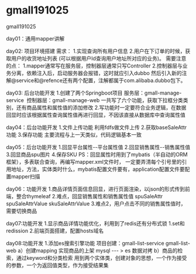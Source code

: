 # gmall191025
gmall191025

day01：通用mapper讲解

day02: 项目环境搭建
需求：
    1.实现查询所有用户信息
    2.用户在下订单的时候，获取用户的收货地址列表
    (可以根据用户Id查询用户地址所对应的业务)。
需要注意的点：
    1.mapper通常写在服务层，控制器层通常只写Controller
    2.控制器层与业务分离，依赖注入后，启动服务器会报错，这时就应引入dubbo
    然后引入新的注解@service和@refence还有两个配置，注解都属于com.alibaba.dubbo包下。

day03: 后台功能开发
    1.创建了两个Springboot项目
        ​	服务层：gmall-manage-service
        ​	控制器层：gmall-manage-web 
       一共写了六个功能，获取下拉框分类类别，还有商品属性和属性值的添加修改
    2.写功能时一定要符合业务逻辑，在数据回显时应该根据属性查询属性值再进行回显，不因该直接从数据库中查询属性值  
    
day04：后台功能开发
    1.文件上传功能
        利用fdfs做文件上传
    2.获取baseSaleAttr功能
    3.保存功能
    主要流程与上一天类似，代码逻辑基本一致
    
day05：后台功能开发
    1.回显平台属性--平台属性值
    2.回显销售属性--销售属性值
    3.回显商品spu图片
    4.保存SKU
    PS：回显属性时用到了mybatis（半自动的ORM框架），多表联合查询，再编写mapper.xml文件时，
    一定要弄清每个引号里的引用地址，方法，实体类时什么，mybatis配置文件要有，application配置文件要配置mapper扫描

day06：功能开发
    1.商品详情页面信息回显，进行页面渲染，以json的形式传到前端，整合thymeleaf
    2.难点，回显销售属性和销售属性值	spuSaleAttr	spuSaleAttrValue skuSaleAttrValue
    3.难点2，用户点击不同的销售属性值时，需要切换商品
    
day07:功能开发
    1.显示商品详情功能优化，利用到了redis还有分布式锁
        1.set和redission
    2.前端页面搭建，配置hosts域名
    
day08:功能开发
    1.添加es搜索引擎功能
        项目创建：gmall-list-service gmall-list-web
        a）创建mapping
        实现商品的上架 mysql --- > es
        数据对拷
        b）商品的检索，通过keyword和分类检索
        用到两个实体类，创建对象的思想，一个作为接受的参数，一个为返回值类型，作为接受结果集
    
    
    
    


